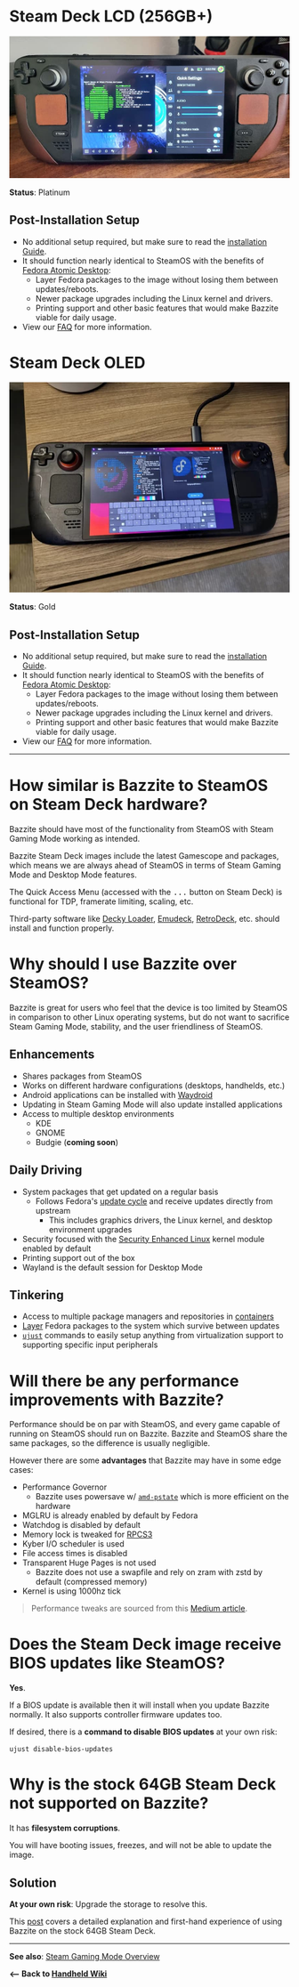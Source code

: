 <!-- ANCHOR: METADATA -->
<!--{"url_discourse": "https://universal-blue.discourse.group/docs?topic=1849", "fetched_at": "2024-09-03 16:43:16.550432+00:00"}-->
<!-- ANCHOR_END: METADATA -->

# Steam Deck LCD (256GB+)

![Steam Deck LCD|690x348, 100%](../../img/Steam_Deck_LCD.jpeg)

**Status**: Platinum

## Post-Installation Setup

- No additional setup required, but make sure to read the [installation Guide](https://universal-blue.discourse.group/docs?topic=30).
-  It should function nearly identical to SteamOS with the benefits of [Fedora Atomic Desktop](https://fedoraproject.org/atomic-desktops/):
    - Layer Fedora packages to the image without losing them between updates/reboots.
    - Newer package upgrades including the Linux kernel and drivers.
    - Printing support and other basic  features that would make Bazzite viable for daily usage.
- View our [FAQ](https://universal-blue.discourse.group/docs?topic=33) for more information.

# Steam Deck OLED

![Steam Deck OLED|667x500, 100%](../../img/q2OQv8BRI01Q7STGRLlNFj6LSEw.jpeg)

**Status**: Gold

## Post-Installation Setup

* No additional setup required, but make sure to read the [installation Guide](https://universal-blue.discourse.group/docs?topic=30).
* It should function nearly identical to SteamOS with the benefits of [Fedora Atomic Desktop](https://fedoraproject.org/atomic-desktops/):
  * Layer Fedora packages to the image without losing them between updates/reboots.
  * Newer package upgrades including the Linux kernel and drivers.
  * Printing support and other basic features that would make Bazzite viable for daily usage.
* View our [FAQ](https://universal-blue.discourse.group/docs?topic=33) for more information.

<hr>

#  How similar is Bazzite to SteamOS on Steam Deck hardware?
Bazzite should have most of the functionality from SteamOS with Steam Gaming Mode working as intended.  

Bazzite Steam Deck images include the latest Gamescope and packages, which means we are always ahead of SteamOS in terms of Steam Gaming Mode and Desktop Mode features.  

The Quick Access Menu (accessed with the <kbd>...</kbd> button on Steam Deck) is functional for TDP, framerate limiting, scaling, etc.  

Third-party software like [Decky Loader](https://decky.xyz/), [Emudeck](https://www.emudeck.com/), [RetroDeck](https://retrodeck.net/), etc. should install and function properly.

# Why should I use Bazzite over SteamOS?

Bazzite is great for users who feel that the device is too limited by SteamOS in comparison to other Linux operating systems, but do not want to sacrifice Steam Gaming Mode, stability, and the user friendliness of SteamOS.  

## Enhancements
- Shares packages from SteamOS
- Works on different hardware configurations (desktops, handhelds, etc.)
- Android applications can be installed with [Waydroid](https://universal-blue.discourse.group/docs?topic=32/)
- Updating in Steam Gaming Mode will also update installed applications
- Access to multiple desktop environments
  - KDE
  - GNOME
  - Budgie (**coming soon**)

## Daily Driving

- System packages that get updated on a regular basis
  - Follows Fedora's [update cycle](https://docs.fedoraproject.org/en-US/releases/lifecycle/) and receive updates directly from upstream
    - This includes graphics drivers, the Linux kernel, and desktop environment upgrades
- Security focused with the [Security Enhanced Linux](https://www.redhat.com/en/topics/linux/what-is-selinux) kernel module enabled by default
- Printing support out of the box
- Wayland is the default session for Desktop Mode

## Tinkering

- Access to multiple package managers and repositories in [containers](https://universal-blue.discourse.group/docs?topic=44)
- [Layer](https://universal-blue.discourse.group/docs?topic=513) Fedora packages to the system which survive between updates
- [`ujust`](https://universal-blue.discourse.group/docs?topic=42) commands to easily setup anything from virtualization support to supporting specific input peripherals

# Will there be any performance improvements with Bazzite?

Performance should be on par with SteamOS, and every game capable of running on SteamOS should run on Bazzite.  Bazzite and SteamOS share the same packages, so the difference is usually negligible.

However there are some **advantages** that Bazzite may have in some edge cases:
- Performance Governor
  - Bazzite uses powersave w/ [`amd-pstate`](https://www.kernel.org/doc/html/latest/admin-guide/pm/amd-pstate.html) which is more efficient on the hardware
- MGLRU is already enabled by default by Fedora
- Watchdog is disabled by default
- Memory lock is tweaked for [RPCS3](https://rpcs3.net/)
- Kyber I/O scheduler is used
- File access times is disabled
- Transparent Huge Pages is not used
  - Bazzite does not use a swapfile and rely on zram with zstd by default (compressed memory)
- Kernel is using 1000hz tick

>Performance tweaks are sourced from this [Medium article](https://medium.com/@a.b.t./here-are-some-possibly-useful-tweaks-for-steamos-on-the-steam-deck-fcb6b571b577).

# Does the Steam Deck image receive BIOS updates like SteamOS?

**Yes**.  

If a BIOS update is available then it will install when you update Bazzite normally.  It also supports controller firmware updates too.

If desired, there is a  **command to disable BIOS updates** at your own risk: 
```
ujust disable-bios-updates
```

# Why is the stock 64GB Steam Deck not supported on Bazzite?

It has **filesystem corruptions**.  

You will have booting issues, freezes, and will not be able to update the image.  

## Solution
**At your own risk**:
Upgrade the storage to resolve this.

This [post](https://universal-blue.discourse.group/t/my-experience-using-bazzite-on-the-64gb-steam-deck/125/1) covers a detailed explanation and first-hand experience of using Bazzite on the stock 64GB Steam Deck.

<hr>

**See also**: [Steam Gaming Mode Overview](https://universal-blue.discourse.group/docs?topic=37)

**<-- Back to [Handheld Wiki](https://universal-blue.discourse.group/docs?topic=1038)**